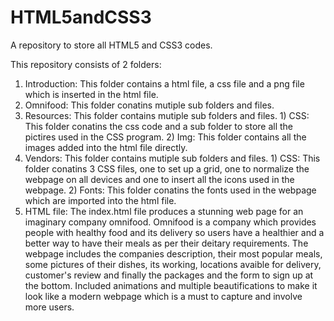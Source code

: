 # HTML5andCSS3
A repository to store all HTML5 and CSS3 codes.

This repository consists of 2 folders:
1) Introduction: This folder contains a html file, a css file and a png file which is inserted in the html file.
2) Omnifood: This folder conatins mutiple sub folders and files. 
  1) Resources: This folder contains mutiple sub folders and files. 
    1) CSS: This folder conatins the css code and a sub folder to store all the pictires used in the CSS program.
    2) Img: This folder contains all the images added into the html file directly.
  2) Vendors: This folder contains mutiple sub folders and files. 
    1) CSS: This folder conatins 3 CSS files, one to set up a grid, one to normalize the webpage on all devices and one to insert all the icons used in the webpage.
    2) Fonts: This folder conatins the fonts used in the webpage which are imported into the html file.
  3) HTML file: The index.html file produces a stunning web page for an imaginary company omnifood. 
Omnifood is a company which provides people with healthy food and its delivery so users  have a healthier and a better way to have their meals as per their deitary requirements. The webpage includes the companies description, their most popular meals, some pictures of their dishes, its working, locations avaible for delivery, customer's review and finally the packages and the form to sign up at the bottom. Included animations and multiple beautifications to make it look like a modern webpage which is a must to capture and involve more users.
